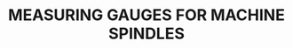 --- 
title : "MEASURING GAUGES FOR MACHINE SPINDLES"
date: 
draft: false
short_desc : "Products for measuring your spindle: taper gauge, tie rod position, spindle alignment and unbalance measurement "
long_desc : "Taper gauges for measuring the shape and position of the taper. The cone diameter is measured over the plane distance, the cone angle over spotting.
With alignment tools you can check the rotation angle position with high precision
Setting gauges for the drawbar position and the monitoring sensors of the tool clamping in your spindle guarantee a smooth production process
Balancing masters for HSK and SK spindles keep your clamping elements permanently in position during the unbalance measurement. For a perfect measurement result! "
img : "/images/diebold-img/measuringtools-img/Bildchen-300px_263fd25f43.jpg"
link    : "measuringgauges"
series: "/diebold/measuring/"
features : [" ", "", ""]
---